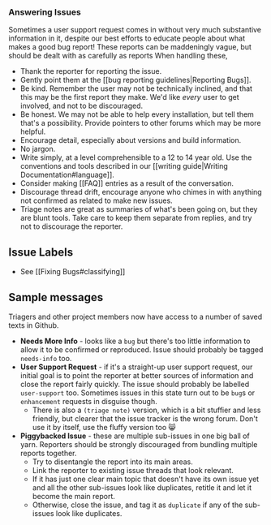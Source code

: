 ### Answering Issues

Sometimes a user support request comes in
without very much substantive information in it,
despite our best efforts to educate people about what makes a good bug report!
These reports can be maddeningly vague,
but should be dealt with as carefully as reports  When handling these,

* Thank the reporter for reporting the issue.
* Gently point them at the [[bug reporting guidelines|Reporting Bugs]].
* Be kind.
  Remember the user may not be technically inclined,
  and that this may be the first report they make.
  We'd like _every_ user to get involved, and not to be discouraged.
* Be honest.
  We may not be able to help every installation,
  but tell them that's a possibility.
  Provide pointers to other forums which may be more helpful.
* Encourage detail, especially about versions and build information.
* No jargon.
* Write simply, at a level comprehensible to a 12 to 14 year old.
  Use the conventions and tools described in our [[writing guide|Writing Documentation#language]].
* Consider making [[FAQ]] entries as a result of the conversation.
* Discourage thread drift, encourage anyone who chimes in with anything
  not confirmed as related to make new issues.
* Triage notes are great as summaries of what's been going on,
  but they are blunt tools.
  Take care to keep them separate from replies, and try not to discourage the reporter.

[guide.reporting]: https://github.com/mypaint/mypaint/wiki/Reporting-Bugs
[guide.contributing]: https://github.com/mypaint/mypaint/blob/master/CONTRIBUTING.md

## Issue Labels

* See [[Fixing Bugs#classifying]]

## Sample messages

Triagers and other project members now have access to a number of saved texts in Github.

* **Needs More Info** - looks like a `bug` but there's too little information to allow it to be confirmed or reproduced. Issue should probably be tagged `needs-info` too.
* **User Support Request** - if it's a straight-up user support request, our initial goal is to point the reporter at better sources of information and close the report fairly quickly. The issue should probably be labelled `user-support` too. Sometimes issues in this state turn out to be `bug`s or `enhancement` requests in disguise though.
  * There is also a `(triage note)` version, which is a bit stuffier and less friendly, but clearer that the issue tracker is the wrong forum. Don't use it by itself, use the fluffy version too :smile_cat: 
* **Piggybacked Issue** - these are multiple sub-issues in one big ball of yarn. Reporters should be strongly discouraged from bundling multiple reports together.
  * Try to disentangle the report into its main areas.
  * Link the reporter to existing issue threads that look relevant.
  * If it has just one clear main topic that doesn't have its own issue yet
and all the other sub-issues look like duplicates,
retitle it and let it become the main report.
  * Otherwise, close the issue, and tag it as `duplicate` if any of the sub-issues look like duplicates.

